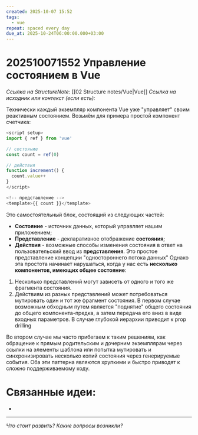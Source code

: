 ```yaml
---
created: 2025-10-07 15:52
tags:
  - vue
repeat: spaced every day
due_at: 2025-10-24T06:00:00.000+03:00
---
```

# 202510071552 Управление состоянием в Vue

*Ссылка на StructureNote:* [[02 Structure notes/Vue|Vue]]
*Ссылка на исходник или контекст (если есть):*

Технически каждый экземпляр компонента Vue уже "управляет" своим реактивным состоянием. Возьмём для примера простой компонент счетчика:

```js
<script setup>
import { ref } from 'vue'

// состояние
const count = ref(0)

// действия
function increment() {
  count.value++
}
</script>

<!-- представление -->
<template>{{ count }}</template>
```

Это самостоятельный блок, состоящий из следующих частей:

- **Состояние** - источник данных, который управляет нашим приложением;
- **Представление** - декларативное отображение **состояния**;
- **Действия** - возможные способы изменения состояния в ответ на пользовательский ввод из **представления**.
Это простое представление концепции "одностороннего потока данных"
Однако эта простота начинает нарушаться, когда у нас есть **несколько компонентов, имеющих общее состояние**:

1. Несколько представлений могут зависеть от одного и того же фрагмента состояния.
2. Действиям из разных представлений может потребоваться мутировать один и тот же фрагмент состояния.
В первом случае возможным обходным путем является "поднятие" общего состояния до общего компонента-предка, а затем передача его вниз в виде входных параметров. В случае глубокой иерархии приводит к prop drilling

Во втором случае мы часто прибегаем к таким решениям, как обращение к прямым родительским и дочерним экземплярам через ссылки на элементы шаблона или попытка мутировать и синхронизировать несколько копий состояния через генерируемые события. Оба эти паттерна являются хрупкими и быстро приводят к сложно поддерживаемому коду.

# Связанные идеи:

* 

---

*Что стоит развить? Какие вопросы возникли?*
